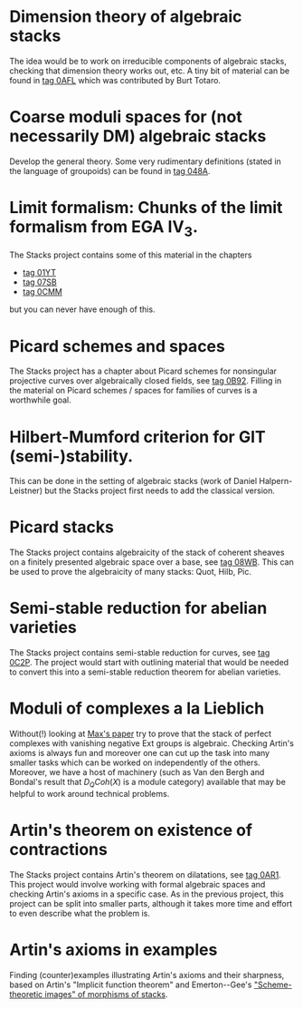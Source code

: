 # Dimension theory of algebraic stacks
The idea would be to work on irreducible components of algebraic stacks, checking that dimension theory works out, etc. A tiny bit of material can be found in [tag 0AFL](http://stacks.math.columbia.edu/tag/0AFL) which was contributed by Burt Totaro.


# Coarse moduli spaces for (not necessarily DM) algebraic stacks
Develop the general theory. Some very rudimentary definitions (stated in the language of groupoids) can be found in [tag 048A](http://stacks.math.columbia.edu/tag/048A).


# Limit formalism: Chunks of the limit formalism from EGA IV<sub>3</sub>.
The Stacks project contains some of this material in the chapters

* [tag 01YT](http://stacks.math.columbia.edu/tag/01YT)
* [tag 07SB](http://stacks.math.columbia.edu/tag/07SB)
* [tag 0CMM](http://stacks.math.columbia.edu/tag/0CMM)

but you can never have enough of this.


# Picard schemes and spaces
The Stacks project has a chapter about Picard schemes for nonsingular projective curves over algebraically closed fields, see [tag 0B92](http://stacks.math.columbia.edu/tag/0B92). Filling in the material on Picard schemes / spaces for families of curves is a worthwhile goal.


# Hilbert-Mumford criterion for GIT (semi-)stability.
This can be done in the setting of algebraic stacks (work of Daniel Halpern-Leistner) but the Stacks project first needs to add the classical version.


# Picard stacks
The Stacks project contains algebraicity of the stack of coherent sheaves on a finitely presented algebraic space over a base, see [tag 08WB](http://stacks.math.columbia.edu/tag/08WB). This can be used to prove the algebraicity of many stacks: Quot, Hilb, Pic.


# Semi-stable reduction for abelian varieties
The Stacks project contains semi-stable reduction for curves, see [tag 0C2P](http://stacks.math.columbia.edu/tag/0C2P). The project would start with outlining material that would be needed to convert this into a semi-stable reduction theorem for abelian varieties.


# Moduli of complexes a la Lieblich
Without(!) looking at [Max's paper](https://arxiv.org/abs/math/0502198) try to prove that the stack of perfect complexes with vanishing negative Ext groups is algebraic. Checking Artin's axioms is always fun and moreover one can cut up the task into many smaller tasks which can be worked on independently of the others. Moreover, we have a host of machinery (such as Van den
Bergh and Bondal's result that $D_QCoh(X)$ is a module category) available that may be helpful to work around technical problems.


# Artin's theorem on existence of contractions
The Stacks project contains Artin's theorem on dilatations, see [tag 0AR1](http://stacks.math.columbia.edu/tag/0AR1). This project would involve working with formal algebraic spaces and checking Artin's axioms in a specific case. As in the previous project, this project can be split into smaller parts, although it takes more time and effort to even describe what the problem is.


# Artin's axioms in examples
Finding (counter)examples illustrating Artin's axioms and their sharpness, based on Artin's "Implicit function theorem" and Emerton--Gee's ["Scheme-theoretic images" of morphisms of stacks](https://arxiv.org/abs/1506.06146).
